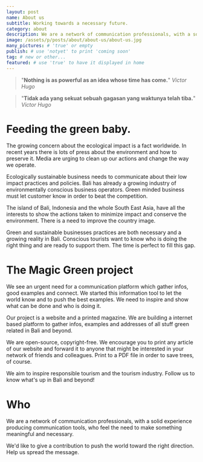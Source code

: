 ```yaml
---
layout: post
name: About us
subtitle: Working towards a necessary future.
category: about
description: We are a network of communication professionals, with a solid experience producing communication tools, who feel the need to make something meaningful and necessary. We'd like to give a contribution to push the world towards the right direction. Help us spread the word.
image: /assets/p/posts/about/about-us/about-us.jpg
many_pictures: # 'true' or empty
publish: # use 'notyet' to print 'coming soon'
tag: # new or other...
featured: # use 'true' to have it displayed in home
---
```

>"**Nothing is as powerful as an idea whose time has come.**" _Victor Hugo_

>"**Tidak ada yang sekuat sebuah gagasan yang waktunya telah tiba.**" _Victor Hugo_


# Feeding the green baby.

The growing concern about the ecological impact is a fact worldwide. In recent years there is lots of press about the environment and how to preserve it. Media are urging to clean up our actions and change the way we operate.

Ecologically sustainable business needs to communicate about their low impact practices and policies. Bali has already a growing industry of environmentally conscious business operators. Green minded business must let customer know in order to beat the competition.

The island of Bali, Indonesia and the whole South East Asia, have all the interests to show the actions taken to minimize impact and conserve the environment. There is a need to improve the country image.

Green and sustainable businesses practices are both necessary and a growing reality in Bali. Conscious tourists want to know who is doing the right thing and are ready to support them. The time is perfect to fill this gap.


# The Magic Green project

We see an urgent need for a communication platform which gather infos, good examples and connect. We started this information tool to let the world know and to push the best examples. We need to inspire and show what can be done and who is doing it.

Our project is a website and a printed magazine. We are building a internet based platform to gather infos, examples and addresses of all stuff green related in Bali and beyond.

We are open-source, copyright-free. We encourage you to print any article of our website and forward it to anyone that might be interested in your network of friends and colleagues. Print to a PDF file in order to save trees, of course.  

We aim to inspire responsible tourism and the tourism industry. Follow us to know what's up in Bali and beyond!

# Who

We are a network of communication professionals, with a solid experience producing communication tools, who feel the need to make something meaningful and necessary.

We'd like to give a contribution to push the world toward the right direction. Help us spread the message.
